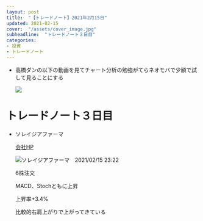 ```yaml
---
layout: post
title:  "【トレードノート】2021年2月15日"
updated: 2021-02-15
cover:  "/assets/cover_image.jpg"
subheadline:  "トレードノート３日目"
categories: 
- 投資
- トレードノート
---
```


* 高橋ダンの以下の動画を見てチャート分析の勉強がてらネオモバで少額で試して見ることにする

    [![](https://img.youtube.com/vi/VJu8uJPC54o/0.jpg)](https://youtu.be/VJu8uJPC54o "MACDの使い方")

# トレードノート３日目

* ソレイジアファーマ

    [会社HP](http://solasia.co.jp/)

    ![](https://www.tradingview.com/x/1Uslm4jc/ "ソレイジアファーマ　2021/02/15 23:22")

    6株注文

    MACD、Stochともに上昇

    上昇率+3.4%

    比較的右肩上がりで上がってきている